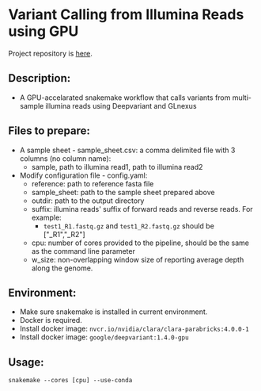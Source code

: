 # Variant Calling from Illumina Reads using GPU

Project repository is [here](https://github.com/ZexuanZhao/Pegoscapus-hoffmeyeri-sp.A-genome-paper/tree/main).

## Description:
 - A GPU-accelarated snakemake workflow that calls variants from multi-sample illumina reads using Deepvariant and GLnexus


## Files to prepare:
 - A sample sheet - sample_sheet.csv: a comma delimited file with 3 columns (no column name):
   - sample, path to illumina read1, path to illumina read2
 - Modify configuration file - config.yaml:
   - reference:  path to reference fasta file
   - sample_sheet: path to the sample sheet prepared above
   - outdir: path to the output directory
   - suffix: illumina reads' suffix of forward reads and reverse reads. For example:
     - `test1_R1.fastq.gz` and `test1_R2.fastq.gz` should be ["_R1","_R2"]
   - cpu: number of cores provided to the pipeline, should be the same as the command line parameter
   - w_size: non-overlapping window size of reporting average depth along the genome.

## Environment:
 - Make sure snakemake is installed in current environment.
 - Docker is required.
 - Install docker image: `nvcr.io/nvidia/clara/clara-parabricks:4.0.0-1`
 - Install docker image: `google/deepvariant:1.4.0-gpu`

## Usage:
`snakemake --cores [cpu] --use-conda`
